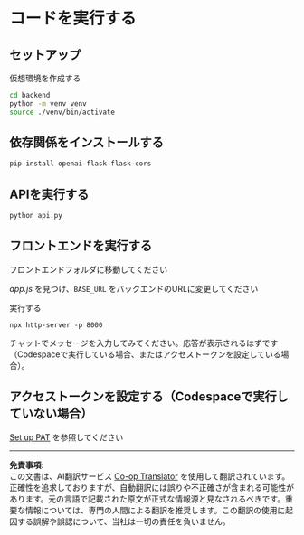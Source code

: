 <!--
CO_OP_TRANSLATOR_METADATA:
{
  "original_hash": "a7b7f54b13f9e6683a844d173ffdd766",
  "translation_date": "2025-08-28T18:55:55+00:00",
  "source_file": "9-chat-project/solution/README.md",
  "language_code": "ja"
}
-->
# コードを実行する

## セットアップ

仮想環境を作成する

```sh
cd backend
python -m venv venv
source ./venv/bin/activate
```

## 依存関係をインストールする

```sh
pip install openai flask flask-cors 
```

## APIを実行する

```sh
python api.py
```

## フロントエンドを実行する

フロントエンドフォルダに移動してください

*app.js* を見つけ、`BASE_URL` をバックエンドのURLに変更してください

実行する

```
npx http-server -p 8000
```

チャットでメッセージを入力してみてください。応答が表示されるはずです（Codespaceで実行している場合、またはアクセストークンを設定している場合）。

## アクセストークンを設定する（Codespaceで実行していない場合）

[Set up PAT](https://docs.github.com/en/authentication/keeping-your-account-and-data-secure/managing-your-personal-access-tokens) を参照してください

---

**免責事項**:  
この文書は、AI翻訳サービス [Co-op Translator](https://github.com/Azure/co-op-translator) を使用して翻訳されています。正確性を追求しておりますが、自動翻訳には誤りや不正確さが含まれる可能性があります。元の言語で記載された原文が正式な情報源と見なされるべきです。重要な情報については、専門の人間による翻訳を推奨します。この翻訳の使用に起因する誤解や誤認について、当社は一切の責任を負いません。